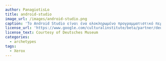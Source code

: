 ```yaml
---
author: PanagiotisLo
title: android-studio
image_url: /images/android-studio.png
caption: 'Το Android Studio είναι ένα ολοκληρωμένο προγραμματιστικό περιβάλλον(IDE) για την ανάπτυξη εφαρμογών στην πλατφόρμα Android. Διαθέτει ένα πλούσιο κειμενογράφο που επιτρέπει το drag and drop των UI components, καθώς και την επιλογή να προβάλεις τα layouts σε διάφορες μορφές οθονών. Επιτρέπει επίσης την επίβλεψη τς τελικής εφαρμογής είτε μέσω του emulator που διαθέτει, είτε συνδέοντας απευθείας τη συσκευή σου και εγκαθιστόντας το πρόγραμμα σε αυτή.'
license_url: 'https://www.google.com/culturalinstitute/beta/partner/deutsches-museum'
license_text: Courtesy of Deutsches Museum
categories:
  - archetypes
tags:
  - Xerox
---
```

